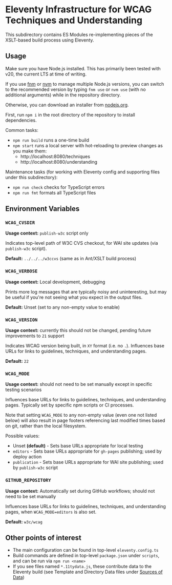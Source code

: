 # Eleventy Infrastructure for WCAG Techniques and Understanding

This subdirectory contains ES Modules re-implementing pieces of the
XSLT-based build process using Eleventy.

## Usage

Make sure you have Node.js installed. This has primarily been tested with v20,
the current LTS at time of writing.

If you use [fnm](https://github.com/Schniz/fnm) or [nvm](https://github.com/nvm-sh/nvm) to manage multiple Node.js versions,
you can switch to the recommended version by typing `fnm use` or `nvm use`
(with no additional arguments) while in the repository directory.

Otherwise, you can download an installer from [nodejs.org](https://nodejs.org/).

First, run `npm i` in the root directory of the repository to install dependencies.

Common tasks:

- `npm run build` runs a one-time build
- `npm start` runs a local server with hot-reloading to preview changes as you make them:
  - http://localhost:8080/techniques
  - http://localhost:8080/understanding

Maintenance tasks (for working with Eleventy config and supporting files under this subdirectory):

- `npm run check` checks for TypeScript errors
- `npm run fmt` formats all TypeScript files

## Environment Variables

### `WCAG_CVSDIR`

**Usage context:** `publish-w3c` script only

Indicates top-level path of W3C CVS checkout, for WAI site updates (via `publish-w3c` script).

**Default:** `../../../w3ccvs` (same as in Ant/XSLT build process)

### `WCAG_VERBOSE`

**Usage context:** Local development, debugging

Prints more log messages that are typically noisy and uninteresting,
but may be useful if you're not seeing what you expect in the output files.

**Default:** Unset (set to any non-empty value to enable)

### `WCAG_VERSION`

**Usage context:** currently this should not be changed, pending future improvements to `21` support

Indicates WCAG version being built, in `XY` format (i.e. no `.`).
Influences base URLs for links to guidelines, techniques, and understanding pages.

**Default:** `22`

### `WCAG_MODE`

**Usage context:** should not need to be set manually except in specific testing scenarios

Influences base URLs for links to guidelines, techniques, and understanding pages.
Typically set by specific npm scripts or CI processes.

Note that setting `WCAG_MODE` to any non-empty value (even one not listed below) will also result
in page footers referencing last modified times based on git, rather than the local filesystem.

Possible values:

- Unset **(default)** - Sets base URLs appropriate for local testing
- `editors` - Sets base URLs appropriate for `gh-pages` publishing; used by deploy action
- `publication` - Sets base URLs appropriate for WAI site publishing; used by `publish-w3c` script

### `GITHUB_REPOSITORY`

**Usage context:** Automatically set during GitHub workflows; should not need to be set manually

Influences base URLs for links to guidelines, techniques, and understanding pages,
when `WCAG_MODE=editors` is also set.

**Default:** `w3c/wcag`

## Other points of interest

- The main configuration can be found in top-level `eleventy.config.ts`
- Build commands are defined in top-level `package.json` under `scripts`,
  and can be run via `npm run <name>`
- If you see files named `*.11tydata.js`, these contribute data to the Eleventy build
  (see Template and Directory Data files under
  [Sources of Data](https://www.11ty.dev/docs/data/#sources-of-data))
